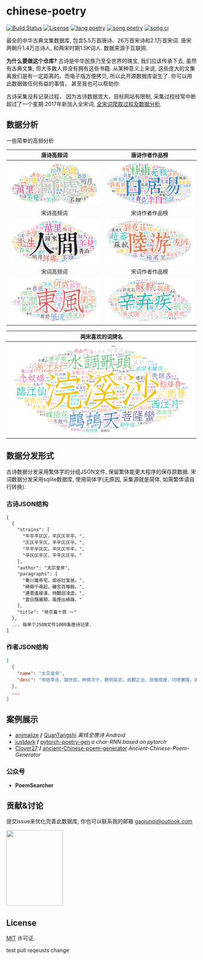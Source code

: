chinese-poetry
==============

[![Build Status](https://travis-ci.org/chinese-poetry/chinese-poetry.svg?branch=master)](https://travis-ci.org/chinese-poetry/chinese-poetry)
[![License](http://img.shields.io/badge/license-mit-blue.svg?style=flat-square)](https://github.com/jackeyGao/chinese-poetry/blob/master/LICENSE)
[![tang poetry](https://img.shields.io/badge/tang%20poetry-5.5w-green.svg)]()
[![song poetry](https://img.shields.io/badge/song%20poetry-22w-green.svg)]()
[![song ci](https://img.shields.io/badge/song%20Ci-21k-green.svg)]()

最全的中华古典文集数据库, 包含5.5万首唐诗、26万首宋诗和2.1万首宋词. 唐宋两朝斤1.4万古诗人, 和两宋时期1.5K词人. 数据来源于互联网. 

**为什么要做这个仓库?** 古诗是中华民族乃至全世界的瑰宝, 我们应该传承下去, 虽然有古典文集, 但大多数人并没有拥有这些书籍. 从某种意义上来说, 这些庞大的文集离我们是有一定距离的。而电子版方便拷贝, 所以此开源数据库诞生了. 你可以用此数据做任何有益的事情， 甚至我也可以帮助你.

古诗采集没有记录过程， 因为古诗数据庞大，目标网站有限制, 采集过程经常中断超过了一个星期.2017年新加入全宋词, [全宋词爬取过程及数据分析](http://jackeygao.io/words/crawl-ci.html).


## 数据分析

一些简单的高频分析

|唐诗高频词|唐诗作者作品榜|
| :---: | :---: |
| ![唐诗高频词](https://raw.githubusercontent.com/chinese-poetry/chinese-poetry/master/images/tang_text_topK.png "唐诗高频词")| ![唐诗作者作品榜](https://raw.githubusercontent.com/chinese-poetry/chinese-poetry/master/images/tang_author_topK.png "唐诗作者作品榜")|
|宋诗高频词|宋诗作者作品榜|
| ![宋诗高频词](https://raw.githubusercontent.com/chinese-poetry/chinese-poetry/master/images/song_text_topK.png "宋诗高频词" )| ![宋诗作者作品榜](https://raw.githubusercontent.com/chinese-poetry/chinese-poetry/master/images/song_author_topK.png "宋诗作者作品榜")|
|宋词高频词|宋词作者作品榜|
| ![宋词高频词](https://raw.githubusercontent.com/chinese-poetry/chinese-poetry/master/images/ci_words_topK.png "宋词高频词")  |![宋词作者作品榜](https://raw.githubusercontent.com/chinese-poetry/chinese-poetry/master/images/ci_author_topK.png "宋词作者作品榜") |

|两宋喜欢的词牌名|
| :---: |
|![两宋喜欢的词牌名](https://raw.githubusercontent.com/chinese-poetry/chinese-poetry/master/images/ci_rhythmic_topK.png)|

## 数据分发形式

古诗数据分发采用繁体字的分组JSON文件, 保留繁体能更大程序的保存原数据. 宋词数据分发采用sqlite数据库, 使用简体字(无原因, 采集源就是简体, 如需繁体请自行转换).

### 古诗JSON结构

```text
[
  {
    "strains": [
      "平平平仄仄，平仄仄平平。",
      "仄仄平平仄，平平仄仄平。",
      "平平平仄仄，平仄仄平平。",
      "平仄仄平仄，平平仄仄平。"
    ],
    "author": "太宗皇帝",
    "paragraphs": [
      "秦川雄帝宅，函谷壯皇居。",
      "綺殿千尋起，離宮百雉餘。",
      "連甍遙接漢，飛觀迥凌虛。",
      "雲日隱層闕，風煙出綺疎。"
    ],
    "title": "帝京篇十首 一"
  },
  ... 每单个JSON文件1000条唐诗记录.
]
```
### 作者JSON结构

```json
[
  {
    "name": "太宗皇帝",
    "desc": "帝姓李氏，諱世民，神堯次子，聰明英武。貞觀之治，庶幾成康，功德兼隆。由漢以來，未之有也。而銳情經術， >初建秦邸，即開文學館，召名儒十八人爲學士。既即位，殿左置弘文館，悉引內學士，番宿更休。聽朝之間，則與討論典籍，雜以文詠。或日昃夜艾，未嘗少怠。詩筆草隸，卓越前古。至於天文秀發，沈麗高朗，有唐三百年風雅之盛，帝實有以啓之焉。在位二十四年，諡曰文。集四十卷。館閣書目，詩一卷，六十九首。今編詩一卷。"
  },
  ...
]
```

## 案例展示

- [animalize](https://github.com/animalize) **/** [QuanTangshi](https://github.com/animalize/QuanTangshi)  *离线全唐诗 Android*
- [justdark](https://github.com/justdark) **/** [pytorch-poetry-gen](https://github.com/justdark/pytorch-poetry-gen)  *a char-RNN based on pytorch*
- [Clover27](https://github.com/Clover27) **/** [ancient-Chinese-poem-generator](https://github.com/Clover27/ancient-Chinese-poem-generator)  *Ancient-Chinese-Poem-Generator*

### 公众号

- **PoemSearcher**


## 贡献&讨论

提交issue来优化完善此数据库, 你也可以联系我的邮箱 gaojunqi@outlook.com

<img src="https://raw.githubusercontent.com/chinese-poetry/chinese-poetry/master/images/WechatIMG1.jpeg" width="150" height="200" />


## License

[MIT](https://github.com/chinese-poetry/chinese-poetry/blob/master/LICENSE) 许可证.

test pull reqeusts change
